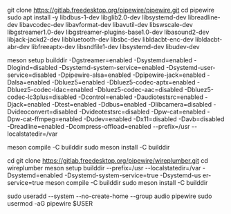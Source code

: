 git clone https://gitlab.freedesktop.org/pipewire/pipewire.git
cd pipewire
sudo apt install -y libdbus-1-dev libglib2.0-dev libsystemd-dev libreadline-dev libavcodec-dev libavformat-dev libavutil-dev libswscale-dev libgstreamer1.0-dev libgstreamer-plugins-base1.0-dev libasound2-dev libjack-jackd2-dev libbluetooth-dev libsbc-dev libldacbt-enc-dev libldacbt-abr-dev libfreeaptx-dev libsndfile1-dev libsystemd-dev libudev-dev

meson setup builddir -Dgstreamer=enabled -Dsystemd=enabled -Dlogind=disabled -Dsystemd-system-service=enabled -Dsystemd-user-service=disabled -Dpipewire-alsa=enabled -Dpipewire-jack=enabled -Dalsa=enabled -Dbluez5=enabled -Dbluez5-codec-aptx=enabled -Dbluez5-codec-ldac=enabled -Dbluez5-codec-aac=disabled -Dbluez5-codec-lc3plus=disabled -Dcontrol=enabled -Daudiotestsrc=enabled -Djack=enabled -Dtest=enabled -Ddbus=enabled -Dlibcamera=disabled -Dvideoconvert=disabled -Dvideotestsrc=disabled -Dpw-cat=enabled -Dpw-cat-ffmpeg=enabled -Dudev=enabled -Dx11=disabled -Davb=disabled -Dreadline=enabled -Dcompress-offload=enabled --prefix=/usr --localstatedir=/var

meson compile -C builddir
sudo meson install -C builddir

cd
git clone https://gitlab.freedesktop.org/pipewire/wireplumber.git
cd wireplumber
meson setup builddir --prefix=/usr --localstatedir=/var -Dsystemd=enabled -Dsystemd-system-service=true -Dsystemd-us
er-service=true
meson compile -C builddir
sudo meson install -C builddir

sudo useradd --system --no-create-home --group audio pipewire
sudo usermod -aG pipewire $USER